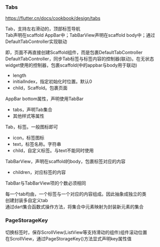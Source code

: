 ### Tabs
https://flutter.cn/docs/cookbook/design/tabs

Tab，支持左右滑动的，顶部标签导航  
Tab声明在scaffold AppBar中；TabBarView声明在scaffold body中；通过DefaultTabController实现联动

即，页面不再直接创建Scaffold组件，而是包裹DefaultTabController  
DefaultTabController，同步Tab标签与标签内容的控制器(联动)。在无状态widget使用的控制器，包裹scaffold(中的appbar与body用于联动)
- length
- initialIndex，指定初始化时位置。默认0
- child，Scaffold。包裹页面

AppBar bottom属性，声明使用TabBar
- tabs，声明Tab集合
- 其他样式等属性

Tab，标签。一般图标即可
- icon，标签图标
- text，标签名称。字符串
- child，自定义标签。与text不能同时使用

TabBarView，声明在scaffold的body，包裹标签对应的内容
- children，对应标签的内容

TabBar与TabBarView项的个数必须相同

每一个tab均由，一个标签与一个对应的内容组成。因此抽象成独立的类  
创建封装多自定义tab  
通过dart集合函数式操作方法，将集合中元素映射为封装新元素的集合

### PageStorageKey
切换标签时，保存ScrollView(ListView等支持滑动的组件)组件滚动位置  
在ScrollView，通过PageStorageKey()方法显式声明key属性值
